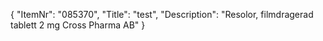 {
  "ItemNr": "085370",
  "Title": "test",
  "Description": "Resolor, filmdragerad tablett 2 mg Cross Pharma AB"
}
